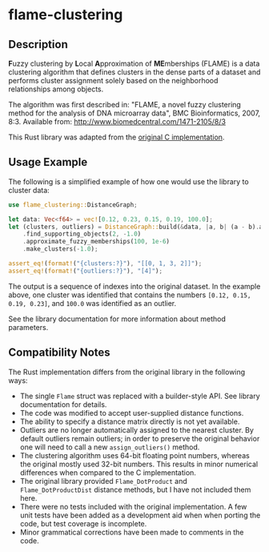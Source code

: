 # flame-clustering

## Description

**F**uzzy clustering by **L**ocal **A**pproximation of **ME**mberships (FLAME)
is a data clustering algorithm that defines clusters in the dense parts of
a dataset and performs cluster assignment solely based on the neighborhood
relationships among objects.

The algorithm was first described in:
"FLAME, a novel fuzzy clustering method for the analysis of DNA microarray data",
BMC Bioinformatics, 2007, 8:3.
Available from: http://www.biomedcentral.com/1471-2105/8/3

This Rust library was adapted from the
[original C implementation](https://code.google.com/archive/p/flame-clustering/).

## Usage Example

The following is a simplified example of how one would use the library to
cluster data:

```rust
use flame_clustering::DistanceGraph;

let data: Vec<f64> = vec![0.12, 0.23, 0.15, 0.19, 100.0];
let (clusters, outliers) = DistanceGraph::build(&data, |a, b| (a - b).abs())
    .find_supporting_objects(2, -1.0)
    .approximate_fuzzy_memberships(100, 1e-6)
    .make_clusters(-1.0);

assert_eq!(format!("{clusters:?}"), "[[0, 1, 3, 2]]");
assert_eq!(format!("{outliers:?}"), "[4]");
```

The output is a sequence of indexes into the original dataset. In the example
above, one cluster was identified that contains the numbers
`[0.12, 0.15, 0.19, 0.23]`, and `100.0` was identified as an outlier.

See the library documentation for more information about method parameters.

## Compatibility Notes

The Rust implementation differs from the original library in the following ways:

- The single `Flame` struct was replaced with a builder-style API. See library
  documentation for details.
- The code was modified to accept user-supplied distance functions.
- The ability to specify a distance matrix directly is not yet available.
- Outliers are no longer automatically assigned to the nearest cluster. By
  default outliers remain outliers; in order to preserve the original behavior
  one will need to call a new `assign_outliers()` method.
- The clustering algorithm uses 64-bit floating point numbers, whereas the
  original mostly used 32-bit numbers. This results in minor numerical
  differences when compared to the C implementation.
- The original library provided `Flame_DotProduct` and `Flame_DotProductDist`
  distance methods, but I have not included them here.
- There were no tests included with the original implementation. A few unit tests
  have been added as a development aid when when porting the code, but test
  coverage is incomplete.
- Minor grammatical corrections have been made to comments in the code.
